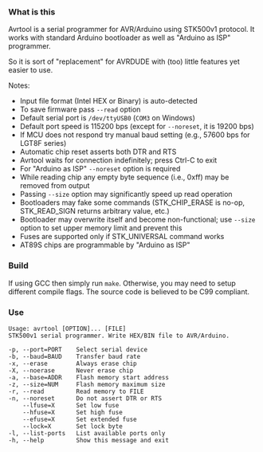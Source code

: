 ### What is this

Avrtool is a serial programmer for AVR/Arduino using STK500v1 protocol. It works with
standard Arduino bootloader as well as "Arduino as ISP" programmer.

So it is sort of "replacement" for AVRDUDE with (too) little features yet easier to use.

Notes:

* Input file format (Intel HEX or Binary) is auto-detected
* To save firmware pass `--read` option
* Default serial port is `/dev/ttyUSB0` (`COM3` on Windows)
* Default port speed is 115200 bps (except for `--noreset`, it is 19200 bps)
* If MCU does not respond try manual baud setting (e.g., 57600 bps for LGT8F series)
* Automatic chip reset asserts both DTR and RTS
* Avrtool waits for connection indefinitely; press Ctrl-C to exit
* For "Arduino as ISP" `--noreset` option is required
* While reading chip any empty byte sequence (i.e., 0xff) may be removed from output
* Passing `--size` option may significantly speed up read operation
* Bootloaders may fake some commands (STK\_CHIP\_ERASE is no-op, STK\_READ\_SIGN returns
  arbitrary value, etc.)
* Bootloader may overwrite itself and become non-functional; use `--size` option to set
  upper memory limit and prevent this
* Fuses are supported only if STK\_UNIVERSAL command works
* AT89S chips are programmable by "Arduino as ISP"

### Build

If using GCC then simply run `make`. Otherwise, you may need to setup different compile
flags. The source code is believed to be C99 compliant.

### Use

```
Usage: avrtool [OPTION]... [FILE]
STK500v1 serial programmer. Write HEX/BIN file to AVR/Arduino.

-p, --port=PORT    Select serial device
-b, --baud=BAUD    Transfer baud rate
-x, --erase        Always erase chip
-X, --noerase      Never erase chip
-a, --base=ADDR    Flash memory start address
-z, --size=NUM     Flash memory maximum size
-r, --read         Read memory to FILE
-n, --noreset      Do not assert DTR or RTS
    --lfuse=X      Set low fuse
    --hfuse=X      Set high fuse
    --efuse=X      Set extended fuse
    --lock=X       Set lock byte
-l, --list-ports   List available ports only
-h, --help         Show this message and exit
```
